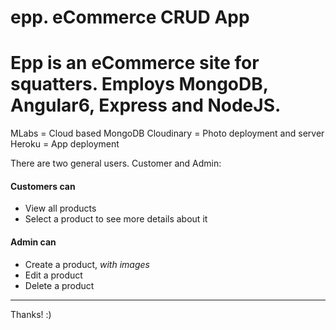 # epp. eCommerce CRUD App
Epp is an eCommerce site for squatters. Employs MongoDB, Angular6, Express and NodeJS. 
===============

MLabs = Cloud based MongoDB
Cloudinary = Photo deployment and server
Heroku = App deployment

There are two general users. Customer and Admin:
#### Customers can
* View all products
* Select a product to see more details about it
#### Admin can
* Create a product, _with images_
* Edit a product
* Delete a product

-------------------------------------
Thanks! :)
